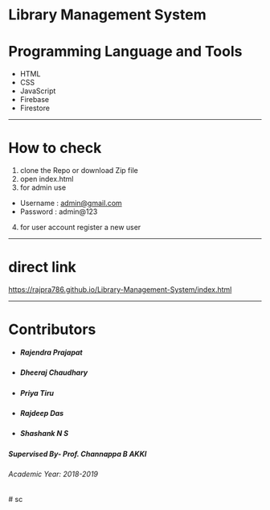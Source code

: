 # Library Management System



# Programming Language and Tools

  - HTML
  - CSS
  - JavaScript
  - Firebase
  - Firestore
---
# How to check
1. clone the Repo or download Zip file
2. open index.html
3. for admin use 
- Username : admin@gmail.com
- Password : admin@123

4. for user account register a new user
---

# direct link 

https://rajpra786.github.io/Library-Management-System/index.html

---
# Contributors
- ##### Rajendra Prajapat
- ##### Dheeraj Chaudhary
- ##### Priya Tiru
- ##### Rajdeep Das
- ##### Shashank N S

##### Supervised By- Prof. Channappa B AKKI
###### Academic Year: 2018-2019
#   s c  
 